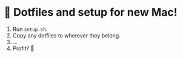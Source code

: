 # 🚀 Dotfiles and setup for new Mac!

1. Run `setup.sh`.
2. Copy any dotfiles to wherever they belong.
3. ...
4. Profit? 🤔
